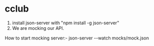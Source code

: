 # cclub

1. install json-server with "npm install -g json-server"
2. We are mocking our API. 

How to start mocking server:-
	json-server --watch mocks/mock.json